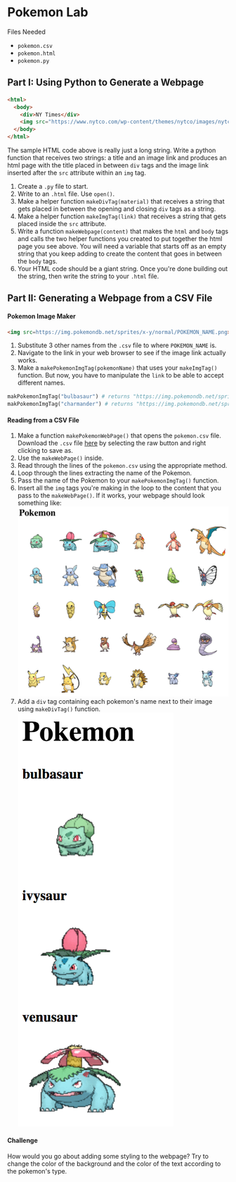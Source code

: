 # Pokemon Lab
Files Needed
- `pokemon.csv`
- `pokemon.html`
- `pokemon.py`

## Part I: Using Python to Generate a Webpage
```html
<html>
  <body>
    <div>NY Times</div>
    <img src="https://www.nytco.com/wp-content/themes/nytco/images/nytco/NYT-wordmark.png">
  </body>
</html>
```
The sample HTML code above is really just a long string. Write a python function that receives two strings: a title and an image link and produces an html page with the title placed in between `div` tags and the image link inserted after the `src` attribute within an `img` tag.
1. Create a `.py` file to start.
2. Write to an `.html` file. Use `open()`.
3. Make a helper function `makeDivTag(material)` that receives a string that gets placed in between the opening and closing `div` tags as a string.
4. Make a helper function `makeImgTag(link)` that receives a string that gets placed inside the `src` attribute.
5. Write a function `makeWebpage(content)` that makes the `html` and `body` tags and calls the two helper functions you created to put together the html page you see above. You will need a variable that starts off as an empty string that you keep adding to create the content that goes in between the `body` tags.
6. Your HTML code should be a giant string. Once you're done building out the string, then write the string to your `.html` file.

## Part II: Generating a Webpage from a CSV File
#### Pokemon Image Maker
```html
<img src=https://img.pokemondb.net/sprites/x-y/normal/POKEMON_NAME.png>
```
1. Substitute 3 other names from the `.csv` file to where `POKEMON_NAME` is.
2. Navigate to the link in your web browser to see if the image link actually works.
3. Make a `makePokemonImgTag(pokemonName)` that uses your `makeImgTag()` function. But now, you have to manipulate the `link` to be able to accept different names.
```python
makPokemonImgTag("bulbasaur") # returns "https://img.pokemondb.net/sprites/x-y/normal/bulbasaur.png"
makPokemonImgTag("charmander") # returns "https://img.pokemondb.net/sprites/x-y/normal/charmander.png"
```

#### Reading from a CSV File
1. Make a function `makePokemonWebPage()` that opens the `pokemon.csv` file. Download the `.csv` file [here](pokemon.csv) by selecting the raw button and right clicking to save as.
2. Use the `makeWebPage()` inside.
3. Read through the lines of the `pokemon.csv` using the appropriate method.
3. Loop through the lines extracting the name of the Pokemon.
4. Pass the name of the Pokemon to your `makePokemonImgTag()` function.
5. Insert all the `img` tags you're making in the loop to the content that you pass to the `makeWebPage()`. If it works, your webpage should look something like:
![image](pokemon.png)
6. Add a `div` tag containing each pokemon's name next to their image using `makeDivTag()` function.
![another_image](names.png)

#### Challenge
How would you go about adding some styling to the webpage? Try to change the color of the background and the color of the text according to the pokemon's type.  
